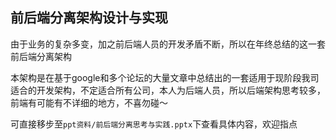 ## 前后端分离架构设计与实现

由于业务的复杂多变，加之前后端人员的开发矛盾不断，所以在年终总结的这一套前后端分离架构

本架构是在基于google和多个论坛的大量文章中总结出的一套适用于现阶段我司适合的开发架构，不定适合所有公司，本人为后端人员，所以后端架构思考较多，前端有可能有不详细的地方，不喜勿碰～

可直接移步至`ppt资料/前后端分离思考与实践.pptx`下查看具体内容，欢迎指点